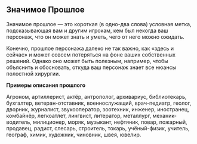 ## Значимое Прошлое

Значимое прошлое — это короткая (в одно-два слова) условная метка, подсказывающая вам и другим игрокам, кем был некогда ваш персонаж, что он может знать и уметь, чего от него можно ожидать.

Конечно, прошлое персонажа далеко не так важно, как «здесь и сейчас» и может совсем потеряться на фоне ваших собственных решений. Однако оно может быть полезным, например, чтобы объяснить и обосновать, откуда ваш персонаж знает все нюансы полостной хирургии.

**Примеры описания прошлого**

Агроном, артиллерист, актёр, антрополог, архивариус, библиотекарь, бухгалтер, ветеран-отставник, военнослужащий, врач-педиатр, геолог, дворник, журналист, звукооператор, зоотехник, инженер, иностранец, комбайнёр, легкоатлет, лингвист, литератор, металлург, механик-водитель, милиционер, моряк, музыкант, нефтяник, повар, пожарный, продавец, радист, слесарь, строитель, токарь, учёный-физик, учитель, географ, химик, художник, чиновник, швея, ювелир.
